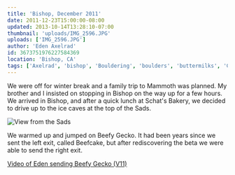```yaml
---
title: 'Bishop, December 2011'
date: 2011-12-23T15:00:00-08:00
updated: 2013-10-14T13:28:10-07:00
thumbnail: 'uploads/IMG_2596.JPG'
uploads: ['IMG_2596.JPG']
author: 'Eden Axelrad'
id: 3673751976227584369
location: 'Bishop, CA'
tags: ['Axelrad', 'bishop', 'Bouldering', 'boulders', 'buttermilks', 'California']
---
```


We were off for winter break and a family trip to Mammoth was planned. My brother and I insisted on stopping in Bishop on the way up for a few hours. We arrived in Bishop, and after a quick lunch at Schat's Bakery, we decided to drive up to the ice caves at the top of the Sads.

![View from the Sads](uploads/IMG_2596.JPG)

We warmed up and jumped on Beefy Gecko. It had been years since we sent the left exit, called Beefcake, but after rediscovering the beta we were able to send the right exit.

[Video of Eden sending Beefy Gecko (V11)](https://www.youtube.com/watch?v=zCZX-2T8E-E)

